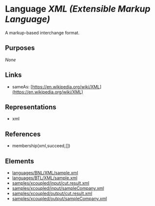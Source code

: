 # Language _XML (Extensible Markup Language)_
A markup-based interchange format.

## Purposes
_None_

## Links
* sameAs: [https://en.wikipedia.org/wiki/XML](https://en.wikipedia.org/wiki/XML)

## Representations
* xml

## References
* membership(xml,succeed,[])

## Elements
* [languages/BNL/XML/sample.xml](../../languages/BNL/XML/sample.xml)
* [languages/BTL/XML/sample.xml](../../languages/BTL/XML/sample.xml)
* [samples/xcoupled/input/cut.result.xml](../../samples/xcoupled/input/cut.result.xml)
* [samples/xcoupled/input/sampleCompany.xml](../../samples/xcoupled/input/sampleCompany.xml)
* [samples/xcoupled/output/cut.result.xml](../../samples/xcoupled/output/cut.result.xml)
* [samples/xcoupled/output/sampleCompany.xml](../../samples/xcoupled/output/sampleCompany.xml)
